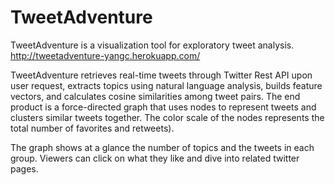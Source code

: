 # TweetAdventure
TweetAdventure is a visualization tool for exploratory tweet analysis.
http://tweetadventure-yangc.herokuapp.com/

TweetAdventure retrieves real-time tweets through Twitter Rest API 
upon user request, extracts topics using natural language analysis, 
builds feature vectors, and calculates cosine similarities among 
tweet pairs. The end product is a force-directed graph that uses 
nodes to represent tweets and clusters similar tweets together. 
The color scale of the nodes represents the total number of favorites
and retweets).

The graph shows at a glance the number of topics and the tweets
in each group. Viewers can click on what they like and dive into
related twitter pages.
